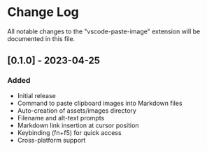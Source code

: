 # Change Log

All notable changes to the "vscode-paste-image" extension will be documented in this file.

## [0.1.0] - 2023-04-25

### Added
- Initial release
- Command to paste clipboard images into Markdown files
- Auto-creation of assets/images directory
- Filename and alt-text prompts
- Markdown link insertion at cursor position
- Keybinding (fn+f5) for quick access
- Cross-platform support